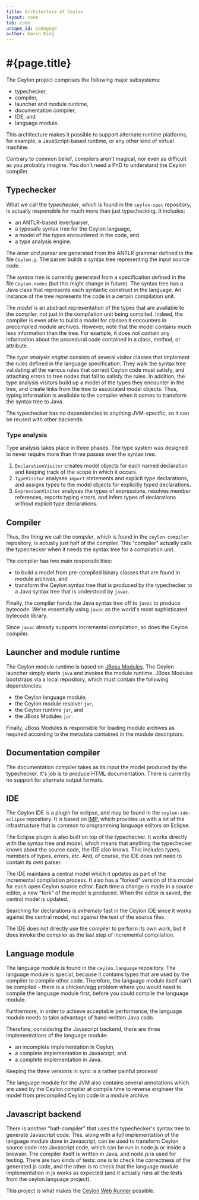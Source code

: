 ```yaml
---
title: Architecture of Ceylon
layout: code
tab: code
unique_id: codepage
author: Gavin King
---
```

# #{page.title}

The Ceylon project comprises the following major subsystems:

- typechecker,
- compiler,
- launcher and module runtime,
- documentation compiler,
- IDE, and
- language module.

This architecture makes it possible to support alternate runtime 
platforms, for example, a JavaScript-based runtime, or any other 
kind of virtual machine.

Contrary to common belief, compilers aren't magical, nor even as
difficult as you probably imagine. You don't need a PhD to 
understand the Ceylon compiler.

## Typechecker

What we call the *typechecker*, which is found in the `ceylon-spec` 
repository, is actually responsible for much more than just
typechecking. It includes:

* an ANTLR-based lexer/parser,
* a typesafe syntax tree for the Ceylon language,
* a model of the types encountered in the code, and
* a type analysis engine.

The *lexer and parser* are generated from the ANTLR grammar 
defined in the file `Ceylon.g`. The parser builds a syntax 
tree representing the input source code.

The *syntax tree* is currently generated from a specification 
defined in the file `Ceylon.nodes` (but this might change in 
future). The syntax tree has a Java class that represents each
syntactic construct in the language. An instance of the tree
represents the code in a certain compilation unit.

The *model* is an abstract representation of the types that
are available to the compiler, not just in the compilation 
unit being compiled. Indeed, the compiler is even able to 
build a model for classes it encounters in precompiled
module archives. However, note that the model contains much
less information than the tree. For example, it does not
contain any information about the procedural code contained
in a class, method, or attribute.

The *type analysis engine* consists of several visitor classes
that implement the rules defined in the language specification. 
They walk the syntax tree validating all the various rules that 
correct Ceylon code must satisfy, and attaching errors to tree
nodes that fail to satisfy the rules. In addition, the type
analysis visitors build up a model of the types they encounter
in the tree, and create links from the tree to associated model 
objects. Thus, typing information is available to the compiler 
when it comes to transform the syntax tree to Java.

The typechecker has no dependencies to anything JVM-specific,
so it can be reused with other backends.

### Type analysis

Type analysis takes place in three phases. The type system 
was designed to never require more than three passes over 
the syntax tree.

1. `DeclarationVisitor` creates model objects for each named
   declaration and keeping track of the scope in which it
   occurs.
2. `TypeVisitor` analyses `import` statements and explicit 
   type declarations, and assigns types to the model objects 
   for explicitly typed declarations.
3. `ExpressionVisitor` analyses the types of expressions,
   resolves member references, reports typing errors, and 
   infers types of declarations without explicit type 
   declarations.

## Compiler

Thus, the thing we call the *compiler*, which is found in the 
`ceylon-compiler` repository, is actually just half of the 
compiler. This "compiler" actually calls the typechecker when 
it needs the syntax tree for a compilation unit.

The compiler has two main responsibilities:

* to build a model from pre-compiled binary classes that are
  found in module archives, and
* transform the Ceylon syntax tree that is produced by the
  typechecker to a Java syntax tree that is understood by
  `javac`.

Finally, the compiler hands the Java syntax tree off to `javac` 
to produce bytecode. We're essentially using `javac` as the 
world's most sophisticated bytecode library.

Since `javac` already supports incremental compilation, so does 
the Ceylon compiler.

## Launcher and module runtime

The Ceylon module runtime is based on [JBoss Modules][jbm]. 
The Ceylon launcher simply starts `java` and invokes the module
runtime. JBoss Modules bootstraps via a local repository, which 
must contain the following dependencies:

* the Ceylon language module,
* the Ceylon module resolver `jar`,
* the Ceylon runtime `jar`, and
* the JBoss Modules `jar`.

Finally, JBoss Modules is responsible for loading module archives 
as required according to the metadata contained in the module
descriptors.

[jbm]: http://relation.to/Bloggers/ModularizedJavaWithJBossModules

<!--
This is the part that the user needs locally (unless you use 
remote bootstrap module loader). To ease things, we created a 
zipped version of bootstrap repository, and placed it under 
`&lt;CEYLON_REPOSITORY&gt;/ceylon-runtime-bootstrap/ceylon-runtime-bootstrap.zip`
In order to use this zipped module repository we need to use 
custom module loader - `DistributionModuleLoader`, which 
explodes (if not already present) this zipped repository at 
initialization and places the exploded repository under 
`&lt;CEYLON_REPOSITORY&gt;/ceylon-runtime-bootstrap/ceylon-runtime-bootstrap-exploded directory`.
You can force an update with `-Dforce.bootstrap.update=true` 
system property flag.

Afterwards Ceylon Runtime uses Ceylon Module Resolver (CMR) 
to get its modules. By default we use `<CEYLON_REPOSITORY>`
as local CMR repository, but different repositories can be 
mounted.
 
In order to run your Ceylon module, you need to first place 
it into `<CEYLON_REPOSITORY>`. Then you can use 
`ceylon.sh` script to run the module. `ceylon.sh` expects 
module name and version as its first parameter, for example,
`./ceylon.sh hello/1.0.0 \[full module name\]/\[version\]`, 
where default version is `0.0.0` if missing.
-->

## Documentation compiler

The documentation compiler takes as its input the model produced 
by the typechecker. It's job is to produce HTML documentation.
There is currently no support for alternate output formats.

## IDE

The Ceylon IDE is a plugin for eclipse, and may be found in the
`ceylon-ide-eclipse` repository. It is based on 
[IMP](http://eclipse.org/imp/), which provides us with a lot of 
the infrastructure that is common to programming language
editors on Eclipse.

The Eclipse plugin is also built on top of the typechecker. It 
works directly with the syntax tree and model, which means that 
anything the typechecker knows about the source code, the IDE 
also knows. This includes types, members of types, errors, etc. 
And, of course, the IDE does not need to contain its own parser.

The IDE maintains a central model which it updates as part of 
the incremental compilation process. It also has a "forked" 
version of this model for each open Ceylon source editor. Each 
time a change is made in a source editor, a new "fork" of the 
model is produced. When the editor is saved, the central model 
is updated. 

Searching for declarations is *extremely* fast in the Ceylon IDE 
since it works against the central model, not against the text 
of the source files.

The IDE does not directly use the compiler to perform its own
work, but it does invoke the compiler as the last step of
incremental compilation.

## Language module

The language module is found in the `ceylon.language` repository.
The language module is special, because it contains types that
are used by the compiler to compile other code. Therefore, the 
language module itself can't be compiled - there is a 
chicken/egg problem where you would need to compile the language
module first, before you could compile the language module.

Furthermore, in order to achieve acceptable performance, the
language module needs to take advantage of hand-written Java
code.

Therefore, considering the Javascript backend, there are three
implementations of the language module:

* an incomplete implementation in Ceylon,
* a complete implementation in Javascript, and
* a complete implementation in Java. 

Keeping the three versions in sync is a rather painful process!

The language module for the JVM also contains several annotations which are
used by the Ceylon compiler at compile time to reverse engineer
the model from precompiled Ceylon code in a module archive.

## Javascript backend

There is another "half-compiler" that uses the typechecker's syntax
tree to generate Javascript code. This, along with a full implementation
of the language module done in Javascript, can be used to transform
Ceylon source code into Javascript code, which can be run in node.js
or inside a browser. The compiler itself is written in Java, and node.js
is used for testing. There are two kinds of tests: one is to check the
correctness of the generated js code, and the other is to check that the
language module implementation in js works as expected (and it actually
runs all the tests from the ceylon.language project).

This project is what makes the [Ceylon Web Runner][webide] possible.

[webide]: http://try.ceylon-lang.org/
